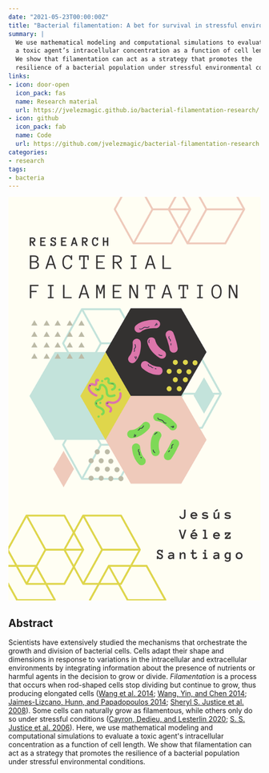 ```yaml
---
date: "2021-05-23T00:00:00Z"
title: "Bacterial filamentation: A bet for survival in stressful environments"
summary: |
  We use mathematical modeling and computational simulations to evaluate
  a toxic agent’s intracellular concentration as a function of cell length.
  We show that filamentation can act as a strategy that promotes the
  resilience of a bacterial population under stressful environmental conditions.
links:
- icon: door-open
  icon_pack: fas
  name: Research material
  url: https://jvelezmagic.github.io/bacterial-filamentation-research/
- icon: github
  icon_pack: fab
  name: Code
  url: https://github.com/jvelezmagic/bacterial-filamentation-research
categories:
- research
tags:
- bacteria
---
```


![Bacterial filamentation: a bet for survival](featured_hex.png)

## Abstract

Scientists have extensively studied the mechanisms that orchestrate the
growth and division of bacterial cells. Cells adapt their shape and
dimensions in response to variations in the intracellular and
extracellular environments by integrating information about the presence
of nutrients or harmful agents in the decision to grow or
divide. *Filamentation* is a process that occurs when rod-shaped cells
stop dividing but continue to grow, thus producing elongated cells
([Wang et al.
2014](https://jvelezmagic.github.io/bacterial-filamentation-research/99-references.html#ref-Wang2014);
[Wang, Yin, and Chen
2014](https://jvelezmagic.github.io/bacterial-filamentation-research/99-references.html#ref-Wang2014a);
[Jaimes-Lizcano, Hunn, and Papadopoulos
2014](https://jvelezmagic.github.io/bacterial-filamentation-research/99-references.html#ref-jaimes-lizcano2014);
[Sheryl S. Justice et al.
2008](https://jvelezmagic.github.io/bacterial-filamentation-research/99-references.html#ref-justiceMorphologicalPlasticityBacterial2008)).
Some cells can naturally grow as filamentous, while others only do so
under stressful conditions ([Cayron, Dedieu, and Lesterlin
2020](https://jvelezmagic.github.io/bacterial-filamentation-research/99-references.html#ref-cayron2020);
[S. S. Justice et al.
2006](https://jvelezmagic.github.io/bacterial-filamentation-research/99-references.html#ref-justiceFilamentationEscherichiaColi2006)).
Here, we use mathematical modeling and computational simulations to
evaluate a toxic agent\'s intracellular concentration as a function of
cell length. We show that filamentation can act as a strategy that
promotes the resilience of a bacterial population under stressful
environmental conditions.
